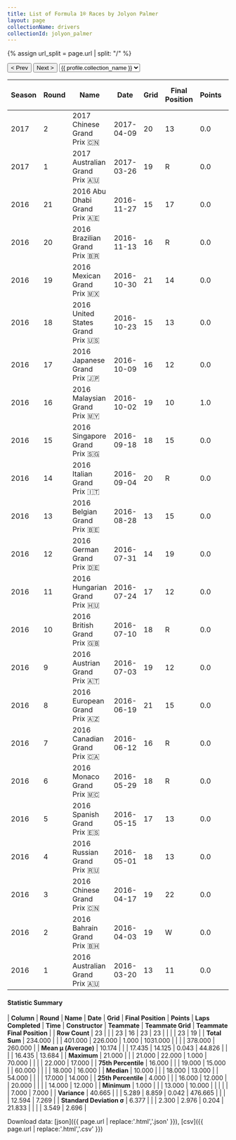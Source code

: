 ```yaml
---
title: List of Formula 1® Races by Jolyon Palmer
layout: page
collectionName: drivers
collectionId: jolyon_palmer
---
```


{% assign url_split = page.url | split: "/" %}
<div id="collection-navigation">
<button onclick="selector.options[selector.selectedIndex-1].value && (window.location = selector.options[selector.selectedIndex-1].value);">&lt; Prev</button>
<button onclick="selector.options[selector.selectedIndex+1].value && (window.location = selector.options[selector.selectedIndex+1].value);">Next &gt;</button>
<select id="selector" onchange="this.options[this.selectedIndex].value && (window.location = this.options[this.selectedIndex].value);">
  {% for collectionId in site.data[page.collectionName].refs %}
    {% if collectionId == page.collectionId %}
      {% assign selected = "selected" %}
    {% else %}
      {% assign selected = "" %}
    {% endif %}
    {% assign profile = site.data[page.collectionName][collectionId].profile %}
    <option value="/f1/{{ page.collectionName }}/{{ collectionId }}/{{ url_split[4] }}" {{ selected }}>{{ profile.collection_name }}</option>
  {% endfor %}
</select>
</div>

| Season | Round | Name | Date | Grid | Final Position | Points | Laps Completed | Time | Constructor | Teammate | Teammate Grid | Teammate Final Position |
|--|--|--|--|--|--|--|--|--|--|--|--|--|
| 2017 | 2 | 2017 Chinese Grand Prix 🇨🇳 | 2017-04-09 | 20 | 13 | 0.0 | 55 |   | Renault 🇫🇷 | [Nico Hülkenberg 🇩🇪](/f1/drivers/hulkenberg) | 7 | 12 |
| 2017 | 1 | 2017 Australian Grand Prix 🇦🇺 | 2017-03-26 | 19 | R | 0.0 | 15 |   | Renault 🇫🇷 | [Nico Hülkenberg 🇩🇪](/f1/drivers/hulkenberg) | 11 | 11 |
| 2016 | 21 | 2016 Abu Dhabi Grand Prix 🇦🇪 | 2016-11-27 | 15 | 17 | 0.0 | 54 |   | Renault 🇫🇷 | [Kevin Magnussen 🇩🇰](/f1/drivers/kevin_magnussen) | 18 | R |
| 2016 | 20 | 2016 Brazilian Grand Prix 🇧🇷 | 2016-11-13 | 16 | R | 0.0 | 20 |   | Renault 🇫🇷 | [Kevin Magnussen 🇩🇰](/f1/drivers/kevin_magnussen) | 18 | 14 |
| 2016 | 19 | 2016 Mexican Grand Prix 🇲🇽 | 2016-10-30 | 21 | 14 | 0.0 | 70 |   | Renault 🇫🇷 | [Kevin Magnussen 🇩🇰](/f1/drivers/kevin_magnussen) | 14 | 17 |
| 2016 | 18 | 2016 United States Grand Prix 🇺🇸 | 2016-10-23 | 15 | 13 | 0.0 | 55 |   | Renault 🇫🇷 | [Kevin Magnussen 🇩🇰](/f1/drivers/kevin_magnussen) | 18 | 12 |
| 2016 | 17 | 2016 Japanese Grand Prix 🇯🇵 | 2016-10-09 | 16 | 12 | 0.0 | 52 |   | Renault 🇫🇷 | [Kevin Magnussen 🇩🇰](/f1/drivers/kevin_magnussen) | 17 | 14 |
| 2016 | 16 | 2016 Malaysian Grand Prix 🇲🇾 | 2016-10-02 | 19 | 10 | 1.0 | 56 | +1:35.466 | Renault 🇫🇷 | [Kevin Magnussen 🇩🇰](/f1/drivers/kevin_magnussen) | 14 | R |
| 2016 | 15 | 2016 Singapore Grand Prix 🇸🇬 | 2016-09-18 | 18 | 15 | 0.0 | 60 |   | Renault 🇫🇷 | [Kevin Magnussen 🇩🇰](/f1/drivers/kevin_magnussen) | 15 | 10 |
| 2016 | 14 | 2016 Italian Grand Prix 🇮🇹 | 2016-09-04 | 20 | R | 0.0 | 7 |   | Renault 🇫🇷 | [Kevin Magnussen 🇩🇰](/f1/drivers/kevin_magnussen) | 21 | 17 |
| 2016 | 13 | 2016 Belgian Grand Prix 🇧🇪 | 2016-08-28 | 13 | 15 | 0.0 | 44 | +1:33.165 | Renault 🇫🇷 | [Kevin Magnussen 🇩🇰](/f1/drivers/kevin_magnussen) | 12 | R |
| 2016 | 12 | 2016 German Grand Prix 🇩🇪 | 2016-07-31 | 14 | 19 | 0.0 | 65 |   | Renault 🇫🇷 | [Kevin Magnussen 🇩🇰](/f1/drivers/kevin_magnussen) | 16 | 16 |
| 2016 | 11 | 2016 Hungarian Grand Prix 🇭🇺 | 2016-07-24 | 17 | 12 | 0.0 | 69 |   | Renault 🇫🇷 | [Kevin Magnussen 🇩🇰](/f1/drivers/kevin_magnussen) | 19 | 15 |
| 2016 | 10 | 2016 British Grand Prix 🇬🇧 | 2016-07-10 | 18 | R | 0.0 | 37 |   | Renault 🇫🇷 | [Kevin Magnussen 🇩🇰](/f1/drivers/kevin_magnussen) | 16 | 17 |
| 2016 | 9 | 2016 Austrian Grand Prix 🇦🇹 | 2016-07-03 | 19 | 12 | 0.0 | 70 |   | Renault 🇫🇷 | [Kevin Magnussen 🇩🇰](/f1/drivers/kevin_magnussen) | 17 | 14 |
| 2016 | 8 | 2016 European Grand Prix 🇦🇿 | 2016-06-19 | 21 | 15 | 0.0 | 50 |   | Renault 🇫🇷 | [Kevin Magnussen 🇩🇰](/f1/drivers/kevin_magnussen) | 22 | 14 |
| 2016 | 7 | 2016 Canadian Grand Prix 🇨🇦 | 2016-06-12 | 16 | R | 0.0 | 16 |   | Renault 🇫🇷 | [Kevin Magnussen 🇩🇰](/f1/drivers/kevin_magnussen) | 22 | 16 |
| 2016 | 6 | 2016 Monaco Grand Prix 🇲🇨 | 2016-05-29 | 18 | R | 0.0 | 7 |   | Renault 🇫🇷 | [Kevin Magnussen 🇩🇰](/f1/drivers/kevin_magnussen) | 16 | R |
| 2016 | 5 | 2016 Spanish Grand Prix 🇪🇸 | 2016-05-15 | 17 | 13 | 0.0 | 65 |   | Renault 🇫🇷 | [Kevin Magnussen 🇩🇰](/f1/drivers/kevin_magnussen) | 15 | 14 |
| 2016 | 4 | 2016 Russian Grand Prix 🇷🇺 | 2016-05-01 | 18 | 13 | 0.0 | 52 |   | Renault 🇫🇷 | [Kevin Magnussen 🇩🇰](/f1/drivers/kevin_magnussen) | 17 | 7 |
| 2016 | 3 | 2016 Chinese Grand Prix 🇨🇳 | 2016-04-17 | 19 | 22 | 0.0 | 55 |   | Renault 🇫🇷 | [Kevin Magnussen 🇩🇰](/f1/drivers/kevin_magnussen) | 17 | 17 |
| 2016 | 2 | 2016 Bahrain Grand Prix 🇧🇭 | 2016-04-03 | 19 | W | 0.0 | 0 |   | Renault 🇫🇷 | [Kevin Magnussen 🇩🇰](/f1/drivers/kevin_magnussen) | 22 | 11 |
| 2016 | 1 | 2016 Australian Grand Prix 🇦🇺 | 2016-03-20 | 13 | 11 | 0.0 | 57 | +1:23.399 | Renault 🇫🇷 | [Kevin Magnussen 🇩🇰](/f1/drivers/kevin_magnussen) | 14 | 12 |

#### Statistic Summary

| **Column** | **Round** | **Name** | **Date** | **Grid** | **Final Position** | **Points** | **Laps Completed** | **Time** | **Constructor** | **Teammate** | **Teammate Grid** | **Teammate Final Position** |
| **Row Count** | 23 |  |  | 23 | 16 | 23 | 23 |  |  |  | 23 | 19 |
| **Total Sum** | 234.000 |  |  | 401.000 | 226.000 | 1.000 | 1031.000 |  |  |  | 378.000 | 260.000 |
| **Mean μ (Average)** | 10.174 |  |  | 17.435 | 14.125 | 0.043 | 44.826 |  |  |  | 16.435 | 13.684 |
| **Maximum** | 21.000 |  |  | 21.000 | 22.000 | 1.000 | 70.000 |  |  |  | 22.000 | 17.000 |
| **75th Percentile** | 16.000 |  |  | 19.000 | 15.000 |  | 60.000 |  |  |  | 18.000 | 16.000 |
| **Median** | 10.000 |  |  | 18.000 | 13.000 |  | 54.000 |  |  |  | 17.000 | 14.000 |
| **25th Percentile** | 4.000 |  |  | 16.000 | 12.000 |  | 20.000 |  |  |  | 14.000 | 12.000 |
| **Minimum** | 1.000 |  |  | 13.000 | 10.000 |  |  |  |  |  | 7.000 | 7.000 |
| **Variance** | 40.665 |  |  | 5.289 | 8.859 | 0.042 | 476.665 |  |  |  | 12.594 | 7.269 |
| **Standard Deviation σ** | 6.377 |  |  | 2.300 | 2.976 | 0.204 | 21.833 |  |  |  | 3.549 | 2.696 |

Download data: [json]({{ page.url | replace:'.html','.json' }}), [csv]({{ page.url | replace:'.html','.csv' }})
